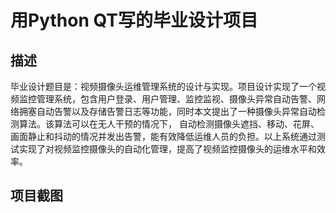 # 用Python QT写的毕业设计项目
## 描述
毕业设计题目是：视频摄像头运维管理系统的设计与实现。项目设计实现了一个视频监控管理系统，包含用户登录、用户管理、监控监视、摄像头异常自动告警、网络拥塞自动告警以及存储告警日志等功能，同时本文提出了一种摄像头异常自动检测算法。该算法可以在无人干预的情况下，
自动检测摄像头遮挡、移动、花屏、画面静止和抖动的情况并发出告警，能有效降低运维人员的负担。以上系统通过测试实现了对视频监控摄像头的自动化管理，提高了视频监控摄像头的运维水平和效率。

## 项目截图
